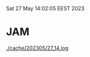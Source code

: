 Sat 27 May 14:02:05 EEST 2023
# JAM
<a href='./cache/202305/27_14.log'>./cache/202305/27_14.log</a>
